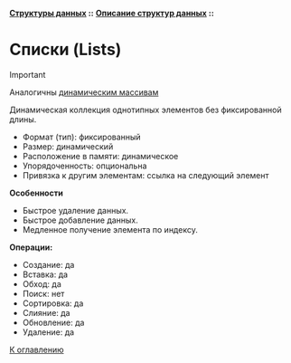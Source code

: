 **[Структуры данных](../../README.md#data-structures) ::** 
**[Описание структур данных](../../README.md#data-structures-descriptions) ::**
# Списки (Lists)

> [!IMPORTANT]
> Аналогичны [динамическим массивам](arrays.dynamic.md)

Динамическая коллекция однотипных элементов без фиксированной длины.

- Формат (тип): фиксированный
- Размер: динамический
- Расположение в памяти: динамическое
- Упорядоченность: опциональна
- Привязка к другим элементам: ссылка на следующий элемент

**Особенности**
- Быстрое удаление данных.
- Быстрое добавление данных.
- Медленное получение элемента по индексу.

**Операции:**
- Создание: да
- Вставка: да
- Обход: да
- Поиск: нет
- Сортировка: да
- Слияние: да
- Обновление: да
- Удаление: да

[К оглавлению](../../README.md#data-structures-descriptions)
